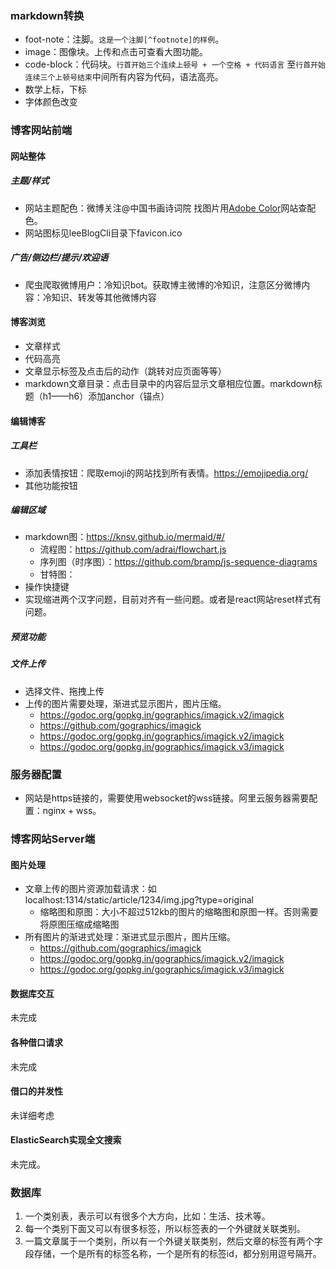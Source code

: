 ### markdown转换
+ foot-note：注脚。`这是一个注脚[^footnote]的样例`。
+ image：图像块。上传和点击可查看大图功能。
+ code-block：代码块。`行首开始三个连续上顿号 + 一个空格 + 代码语言` 至`行首开始连续三个上顿号结束`中间所有内容为代码，语法高亮。
+ 数学上标，下标
+ 字体颜色改变

### 博客网站前端
#### 网站整体
##### 主题/样式
+ 网站主题配色：微博关注@中国书画诗词院 找图片用[Adobe Color](https://color.adobe.com/zh/explore)网站查配色。
+ 网站图标见leeBlogCli目录下favicon.ico

##### 广告/侧边栏/提示/欢迎语
+ 爬虫爬取微博用户：冷知识bot。获取博主微博的冷知识，注意区分微博内容：冷知识、转发等其他微博内容

#### 博客浏览
+ 文章样式
+ 代码高亮
+ 文章显示标签及点击后的动作（跳转对应页面等等）
+ markdown文章目录：点击目录中的内容后显示文章相应位置。markdown标题（h1——h6）添加anchor（锚点）

#### 编辑博客
##### 工具栏
+ 添加表情按钮：爬取emoji的网站找到所有表情。https://emojipedia.org/
+ 其他功能按钮
##### 编辑区域
+ markdown图：https://knsv.github.io/mermaid/#/
  * 流程图：https://github.com/adrai/flowchart.js
  * 序列图（时序图）：https://github.com/bramp/js-sequence-diagrams
  * 甘特图：
+ 操作快捷键
+ 实现缩进两个汉字问题，目前对齐有一些问题。或者是react网站reset样式有问题。
##### 预览功能
##### 文件上传
+ 选择文件、拖拽上传
+ 上传的图片需要处理，渐进式显示图片，图片压缩。
    - https://godoc.org/gopkg.in/gographics/imagick.v2/imagick
    - https://github.com/gographics/imagick
    - https://godoc.org/gopkg.in/gographics/imagick.v2/imagick
    - https://godoc.org/gopkg.in/gographics/imagick.v3/imagick
    
    

### 服务器配置
+ 网站是https链接的，需要使用websocket的wss链接。阿里云服务器需要配置：nginx + wss。

### 博客网站Server端

#### 图片处理
+ 文章上传的图片资源加载请求：如localhost:1314/static/article/1234/img.jpg?type=original
    + 缩略图和原图：大小不超过512kb的图片的缩略图和原图一样。否则需要将原图压缩成缩略图
+ 所有图片的渐进式处理：渐进式显示图片，图片压缩。
    - https://github.com/gographics/imagick
    - https://godoc.org/gopkg.in/gographics/imagick.v2/imagick
    - https://godoc.org/gopkg.in/gographics/imagick.v3/imagick

#### 数据库交互
未完成

#### 各种借口请求
未完成

#### 借口的并发性
未详细考虑

#### ElasticSearch实现全文搜索
未完成。

### 数据库
1. 一个类别表，表示可以有很多个大方向，比如：生活、技术等。
2. 每一个类别下面又可以有很多标签，所以标签表的一个外键就关联类别。
3. 一篇文章属于一个类别，所以有一个外键关联类别，然后文章的标签有两个字段存储，一个是所有的标签名称，一个是所有的标签id，都分别用逗号隔开。


